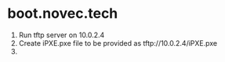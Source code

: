 # boot.novec.tech

1. Run tftp server on 10.0.2.4
2. Create iPXE.pxe file to be provided as tftp://10.0.2.4/iPXE.pxe
3. 
